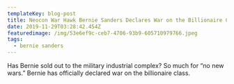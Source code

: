 ```yaml
---
templateKey: blog-post
title: Neocon War Hawk Bernie Sanders Declares War on the Billionaire Class
date: 2019-11-29T03:28:42.454Z
featuredimage: /img/53e6ef9c-ceb7-4706-93b9-605710979766.jpeg
tags:
  - bernie sanders
---
```

Has Bernie sold out to the military industrial complex? So much for “no new wars.” Bernie has officially declared war on the billionaire class.
